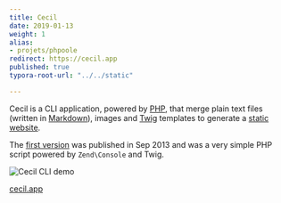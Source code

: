 ```yaml
---
title: Cecil
date: 2019-01-13
weight: 1
alias:
- projets/phpoole
redirect: https://cecil.app
published: true
typora-root-url: "../../static"

---
```

Cecil is a CLI application, powered by [PHP](http://www.php.net/), that merge plain text files (written in [Markdown](https://daringfireball.net/projects/markdown/)), images and [Twig](https://twig.symfony.com/) templates to generate a [static website](https://en.wikipedia.org/wiki/Static_web_page).

The [first version](https://github.com/Cecilapp/Cecil/commit/58cd48bcc72baa7636ffdd0520d26c2847130537) was published in Sep 2013 and was a very simple PHP script powered by `Zend\Console` and Twig.

![Cecil CLI demo](/images/projets/cecil-demo.gif)

[cecil.app](https://cecil.app)
